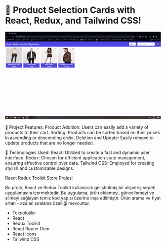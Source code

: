 # 🚀 Product Selection Cards with React, Redux, and Tailwind CSS!

<img src="ekrangifi.gif"/>

🛒 Project Features:
Product Addition: Users can easily add a variety of products to their cart.
Sorting: Products can be sorted based on their prices in ascending or descending order.
Deletion and Update: Easily remove or update products that are no longer needed.

🎨 Technologies Used:
React: Utilized to create a fast and dynamic user interface.
Redux: Chosen for efficient application state management, ensuring effective control over data.
Tailwind CSS: Employed for creating stylish and customizable designs.

React Redux Toolkit Store Projesi

Bu proje, React ve Redux Toolkit kullanarak geliştirilmiş bir alışveriş sepeti uygulamasını içermektedir. Bu uygulama, ürün eklemeyi, güncellemeyi ve silmeyi sağlayan temiz kod yapısı üzerine inşa edilmiştir. Ürün arama ve fiyat artan - azalan sıralama özelliği mevcuttur.

* Teknolojiler
* React
* Redux Toolkit
* React Router Dom
* React Icons
* Tailwind CSS
